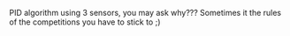 PID algorithm using 3 sensors, you may ask why??? Sometimes it the rules of the competitions you have to stick to ;)
